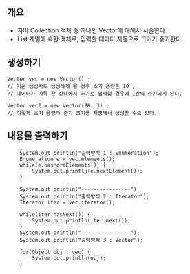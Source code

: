 ## 개요 
- 자바 Collection 객체 중 하나인 Vector에 대해서 서술한다. 
- List 계열에 속한 객체로, 입력할 때마다 자동으로 크기가 증가한다. 


## 생성하기
```
Vector vec = new Vector() ; 
// 기본 생성자로 생성하게 될 경우 초기 용량은 10 , 
// 데이터가 가득 찬 상태에서 추가로 입력할 경우에 1칸씩 증가되게 된다. 

Vector vec2 = new Vector(20, 3) ; 
// 이렇게 초기 용량과 증가 크기를 지정해서 생성할 수도 있다. 
```


## 내용물 출력하기
```
	System.out.println("출력방식 1 : Enumeration");
	Enumeration e = vec.elements(); 
	while(e.hasMoreElements()) {
		System.out.println(e.nextElement());
	}

	System.out.println("----------------");
	System.out.println("출력방식 2 : Iterator");
	Iterator iter = vec.iterator(); 

	while(iter.hasNext()) {
		System.out.println(iter.next());
	}
	System.out.println("----------------");
	System.out.println("출력방식 3 : Vector");

	for(Object obj : vec) {
		System.out.println(obj);
	}
```		
